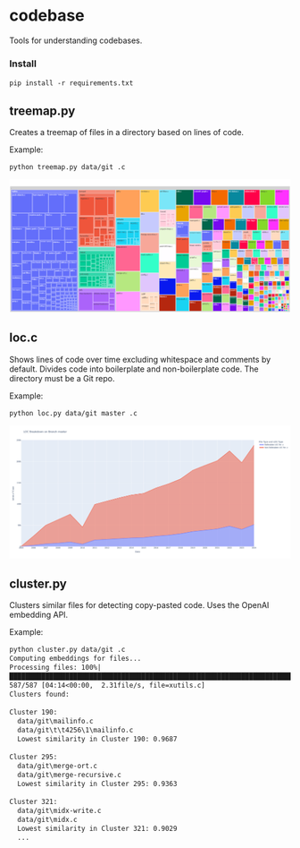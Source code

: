 # codebase

Tools for understanding codebases.

### Install

```
pip install -r requirements.txt
```

## treemap.py

Creates a treemap of files in a directory based on lines of code.

Example:
```
python treemap.py data/git .c
```
![Git treemap](git_treemap.png)

## loc.c

Shows lines of code over time excluding whitespace and comments by default.
Divides code into boilerplate and non-boilerplate code.
The directory must be a Git repo.

Example:
```
python loc.py data/git master .c
```
![Git LOC](git_loc.png)

##  cluster.py

Clusters similar files for detecting copy-pasted code.
Uses the OpenAI embedding API.

Example:
```
python cluster.py data/git .c
Computing embeddings for files...
Processing files: 100%|█████████████████████████████████████████████████████████████████████████████████| 587/587 [04:14<00:00,  2.31file/s, file=xutils.c] 
Clusters found:

Cluster 190:
  data/git\mailinfo.c
  data/git\t\t4256\1\mailinfo.c
  Lowest similarity in Cluster 190: 0.9687

Cluster 295:
  data/git\merge-ort.c
  data/git\merge-recursive.c
  Lowest similarity in Cluster 295: 0.9363

Cluster 321:
  data/git\midx-write.c
  data/git\midx.c
  Lowest similarity in Cluster 321: 0.9029
  ...
  ```